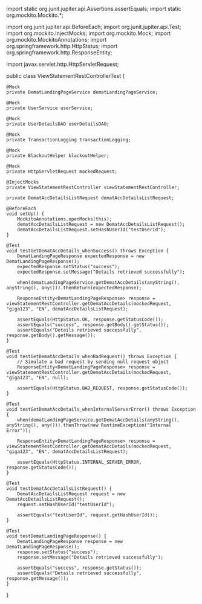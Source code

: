 import static org.junit.jupiter.api.Assertions.assertEquals;
import static org.mockito.Mockito.*;

import org.junit.jupiter.api.BeforeEach;
import org.junit.jupiter.api.Test;
import org.mockito.InjectMocks;
import org.mockito.Mock;
import org.mockito.MockitoAnnotations;
import org.springframework.http.HttpStatus;
import org.springframework.http.ResponseEntity;

import javax.servlet.http.HttpServletRequest;

public class ViewStatementRestControllerTest {

    @Mock
    private DematLandingPageService dematLandingPageService;

    @Mock
    private UserService userService;

    @Mock
    private UserDetailsDAO userDetailsDAO;

    @Mock
    private TransactionLogging transactionLogging;

    @Mock
    private BlackoutHelper blackoutHelper;

    @Mock
    private HttpServletRequest mockedRequest;

    @InjectMocks
    private ViewStatementRestController viewStatementRestController;

    private DematAccDetailsListRequest dematAccDetailsListRequest;

    @BeforeEach
    void setUp() {
        MockitoAnnotations.openMocks(this);
        dematAccDetailsListRequest = new DematAccDetailsListRequest();
        dematAccDetailsListRequest.setHashUserId("testUserId");
    }

    @Test
    void testGetDematAccDetails_whenSuccess() throws Exception {
        DematLandingPageResponse expectedResponse = new DematLandingPageResponse();
        expectedResponse.setStatus("success");
        expectedResponse.setMessage("Details retrieved successfully");
        
        when(dematLandingPageService.getDematAccDetails(anyString(), anyString(), any())).thenReturn(expectedResponse);

        ResponseEntity<DematLandingPageResponse> response = viewStatementRestController.getDematAccDetails(mockedRequest, "giga123", "EN", dematAccDetailsListRequest);

        assertEquals(HttpStatus.OK, response.getStatusCode());
        assertEquals("success", response.getBody().getStatus());
        assertEquals("Details retrieved successfully", response.getBody().getMessage());
    }

    @Test
    void testGetDematAccDetails_whenBadRequest() throws Exception {
        // Simulate a bad request by sending null request object
        ResponseEntity<DematLandingPageResponse> response = viewStatementRestController.getDematAccDetails(mockedRequest, "giga123", "EN", null);

        assertEquals(HttpStatus.BAD_REQUEST, response.getStatusCode());
    }

    @Test
    void testGetDematAccDetails_whenInternalServerError() throws Exception {
        when(dematLandingPageService.getDematAccDetails(anyString(), anyString(), any())).thenThrow(new RuntimeException("Internal Error"));

        ResponseEntity<DematLandingPageResponse> response = viewStatementRestController.getDematAccDetails(mockedRequest, "giga123", "EN", dematAccDetailsListRequest);

        assertEquals(HttpStatus.INTERNAL_SERVER_ERROR, response.getStatusCode());
    }

    @Test
    void testDematAccDetailsListRequest() {
        DematAccDetailsListRequest request = new DematAccDetailsListRequest();
        request.setHashUserId("testUserId");
        
        assertEquals("testUserId", request.getHashUserId());
    }

    @Test
    void testDematLandingPageResponse() {
        DematLandingPageResponse response = new DematLandingPageResponse();
        response.setStatus("success");
        response.setMessage("Details retrieved successfully");
        
        assertEquals("success", response.getStatus());
        assertEquals("Details retrieved successfully", response.getMessage());
    }
}
